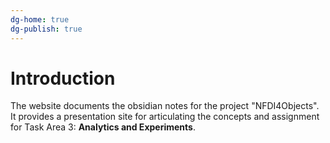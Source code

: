 ```yaml
---
dg-home: true
dg-publish: true
---
```

# Introduction
The website documents the obsidian notes for the project "NFDI4Objects". It provides a presentation site for articulating the concepts and
assignment for Task Area 3: **Analytics and Experiments**. 
